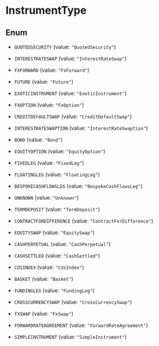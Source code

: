 

# InstrumentType

## Enum


* `QUOTEDSECURITY` (value: `"QuotedSecurity"`)

* `INTERESTRATESWAP` (value: `"InterestRateSwap"`)

* `FXFORWARD` (value: `"FxForward"`)

* `FUTURE` (value: `"Future"`)

* `EXOTICINSTRUMENT` (value: `"ExoticInstrument"`)

* `FXOPTION` (value: `"FxOption"`)

* `CREDITDEFAULTSWAP` (value: `"CreditDefaultSwap"`)

* `INTERESTRATESWAPTION` (value: `"InterestRateSwaption"`)

* `BOND` (value: `"Bond"`)

* `EQUITYOPTION` (value: `"EquityOption"`)

* `FIXEDLEG` (value: `"FixedLeg"`)

* `FLOATINGLEG` (value: `"FloatingLeg"`)

* `BESPOKECASHFLOWSLEG` (value: `"BespokeCashFlowsLeg"`)

* `UNKNOWN` (value: `"Unknown"`)

* `TERMDEPOSIT` (value: `"TermDeposit"`)

* `CONTRACTFORDIFFERENCE` (value: `"ContractForDifference"`)

* `EQUITYSWAP` (value: `"EquitySwap"`)

* `CASHPERPETUAL` (value: `"CashPerpetual"`)

* `CASHSETTLED` (value: `"CashSettled"`)

* `CDSINDEX` (value: `"CdsIndex"`)

* `BASKET` (value: `"Basket"`)

* `FUNDINGLEG` (value: `"FundingLeg"`)

* `CROSSCURRENCYSWAP` (value: `"CrossCurrencySwap"`)

* `FXSWAP` (value: `"FxSwap"`)

* `FORWARDRATEAGREEMENT` (value: `"ForwardRateAgreement"`)

* `SIMPLEINSTRUMENT` (value: `"SimpleInstrument"`)



